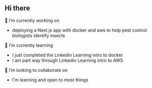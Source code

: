 ## Hi there

🔭 I’m currently working on 
- deploying a Next.js app with docker and aws to help pest control biologists identify insects
  

🌱 I’m currently learning
- I just completed the Linkedin Learning intro to docker
- I am part way through Linkedin Learning intro to AWS


👯 I’m looking to collaborate on
  - I'm learning and open to most things

<!--
**cntencra/cntencra** is a ✨ _special_ ✨ repository because its `README.md` (this file) appears on your GitHub profile.

Here are some ideas to get you started:

- 🔭 I’m currently working on ...
- 🌱 I’m currently learning ...
- 👯 I’m looking to collaborate on ...
- 🤔 I’m looking for help with ...
- 💬 Ask me about ...
- 📫 How to reach me: ...
- 😄 Pronouns: ...
- ⚡ Fun fact: ...
-->
